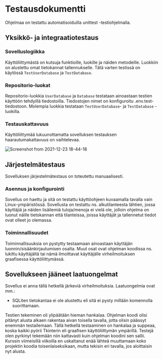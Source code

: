 # Testausdokumentti
Ohjelmaa on testattu automatisoiduilla unittest -testiohjelmalla. 

## Yksikkö- ja integraatiotestaus
### Sovelluslogiikka
Käyttöliittymästä on kutsuja funktioille, luokille ja näiden metodeille. Luokkiin on alustettu omat tietokannat tallennukselle. Tätä varten testissä on käytössä ``TestUserDatabase`` ja ``TestDatabase``.

### Repositorio-luokat
Repositorio-luokkia ``UserDatabase`` ja ``Database`` testataan ainoastaan testien käyttöön tehdyillä tiedostoilla. Tiedostojen nimet on konfiguroitu .env.test-tiedostoon. Molempia luokkia testataan ``TestUserDatabase``- ja ``TestDatabase`` -luokilla.

### Testauskattavuus
Käyttöliittymää lukuunottamatta sovelluksen testauksen haarautumakattavuus on vaihtelevaa.

![Screenshot from 2021-12-23 18-44-18](https://user-images.githubusercontent.com/93583969/147269559-c10fdd18-558c-4d52-9cf3-1fbcdd9ea0d2.png)

## Järjestelmätestaus
Sovelluksen järjestelmätestaus on toteutettu manuaalisesti.

### Asennus ja konfigurointi
Sovellus on haettu ja sitä on testattu käyttöohjeen kuvaamalla tavalla vain Linux-ympäristössä.
Sovellusta on testattu ns. alkutilanteesta lähtien, jossa käyttäjiä ja näiden lisäilemiä tuloja/menoja ei vielä ole, jolloin ohjelma on luonut näille tietokannan että tilanteissa, joissa käyttäjät ja tallennetut tiedot ovat olleet jo olemassa.

### Toiminnallisuudet
Toiminnallisuuksia on pystytty testaamaan ainoastaan käyttäjän luonnin/sisäänkirjautumisen osalta. Muut osat ovat ohjelman koodissa ns. lukittu käyttäjältä tai nämä ilmoittavat käyttäjälle virheilmoituksen graafisessa käyttöliittymässä.

## Sovellukseen jääneet laatuongelmat
Sovellus ei anna tällä hetkellä järkeviä virheilmoituksia.
Laatuongelmia ovat mm.:
- SQLiten tietokantaa ei ole alustettu eli sitä ei pysty millään komennolla suorittamaan.

Testien tekeminen oli ylipäätään hieman hankalaa. Ohjelman koodi olisi pitänyt alusta alkaen rakentaa aivan toisella tavalla, jotta olisin päässyt enemmän testailemaan. Tällä hetkellä testaaminen on hankalaa ja suppeaa, koska kaikki pyörii Tkinterin eli graafisen käyttöliittymän ympärillä. Testejä olen pyrkinyt tekemään niin kattavasti kuin ohjelman koodini sen sallii. Kurssin viimeisillä viikoilla en uskaltanut enää lähteä muuttamaan koko projektin koodia toisenlaiseksikaan, mutta tekisin eri tavalla, jos aloittaisin nyt alusta.
